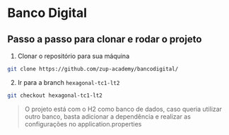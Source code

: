 # Banco Digital

## Passo a passo para clonar e rodar o projeto

1. Clonar o repositório para sua máquina

```sh
git clone https://github.com/zup-academy/bancodigital/
```

2. Ir para a branch `hexagonal-tc1-lt2`

```sh
git checkout hexagonal-tc1-lt2
```

> O projeto está com o H2 como banco de dados, caso queria utilizar outro banco, basta adicionar a dependência e realizar as configurações no application.properties
